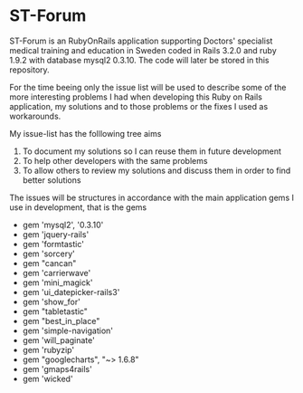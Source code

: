 ST-Forum
========

ST-Forum is an RubyOnRails application supporting Doctors' specialist medical training and education in Sweden coded 
in Rails 3.2.0 and ruby 1.9.2 with database mysql2 0.3.10. The code will later be stored in this repository.


For the time beeing only the issue list will be used to describe some of the more interesting problems I had
when developing this  Ruby on Rails application, my solutions and to those problems or the fixes I used 
as workarounds.

My issue-list has the folllowing tree aims

1. To document my solutions so I can reuse them in future development
2. To help other developers with the same problems
3. To allow others to review my solutions and discuss them in order to find better solutions

The issues will be structures in accordance with the main application gems I use in development, that is the gems

* gem 'mysql2', '0.3.10'
* gem 'jquery-rails'
* gem 'formtastic'
* gem 'sorcery'
* gem "cancan"
* gem 'carrierwave'
* gem 'mini_magick'
* gem 'ui_datepicker-rails3'
* gem 'show_for'
* gem "tabletastic"
* gem "best_in_place"
* gem 'simple-navigation'
* gem 'will_paginate'
* gem 'rubyzip'
* gem "googlecharts", "~> 1.6.8"
* gem 'gmaps4rails'
* gem 'wicked'
